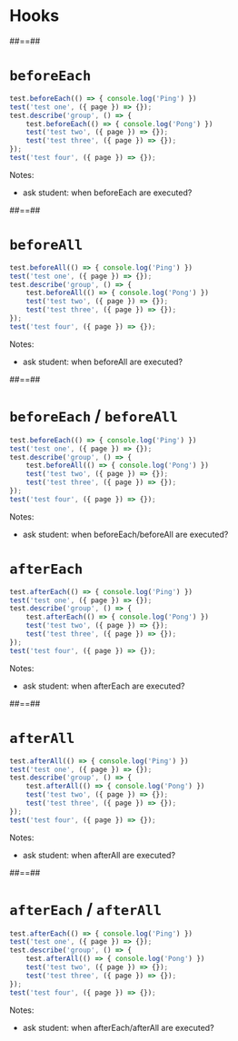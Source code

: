 <!-- .slide: class="transition" -->

# Hooks

##==##

<!-- .slide: class="with-code" -->

# `beforeEach`

```TypeScript
test.beforeEach(() => { console.log('Ping') })
test('test one', ({ page }) => {});
test.describe('group', () => {
    test.beforeEach(() => { console.log('Pong') })
    test('test two', ({ page }) => {});
    test('test three', ({ page }) => {});
});
test('test four', ({ page }) => {});

```

<!-- .element: class="big-code" -->

Notes:

- ask student: when beforeEach are executed?

##==##

<!-- .slide: class="with-code" -->

# `beforeAll`

```TypeScript
test.beforeAll(() => { console.log('Ping') })
test('test one', ({ page }) => {});
test.describe('group', () => {
    test.beforeAll(() => { console.log('Pong') })
    test('test two', ({ page }) => {});
    test('test three', ({ page }) => {});
});
test('test four', ({ page }) => {});

```

<!-- .element: class="big-code" -->

Notes:

- ask student: when beforeAll are executed?

##==##

<!-- .slide: class="with-code" -->

# `beforeEach` / `beforeAll`

```TypeScript
test.beforeEach(() => { console.log('Ping') })
test('test one', ({ page }) => {});
test.describe('group', () => {
    test.beforeAll(() => { console.log('Pong') })
    test('test two', ({ page }) => {});
    test('test three', ({ page }) => {});
});
test('test four', ({ page }) => {});

```

<!-- .element: class="big-code" -->

Notes:

- ask student: when beforeEach/beforeAll are executed?

<!-- .slide: class="with-code" -->

# `afterEach`

```TypeScript
test.afterEach(() => { console.log('Ping') })
test('test one', ({ page }) => {});
test.describe('group', () => {
    test.afterEach(() => { console.log('Pong') })
    test('test two', ({ page }) => {});
    test('test three', ({ page }) => {});
});
test('test four', ({ page }) => {});

```

<!-- .element: class="big-code" -->

Notes:

- ask student: when afterEach are executed?

##==##

<!-- .slide: class="with-code" -->

# `afterAll`

```TypeScript
test.afterAll(() => { console.log('Ping') })
test('test one', ({ page }) => {});
test.describe('group', () => {
    test.afterAll(() => { console.log('Pong') })
    test('test two', ({ page }) => {});
    test('test three', ({ page }) => {});
});
test('test four', ({ page }) => {});

```

<!-- .element: class="big-code" -->

Notes:

- ask student: when afterAll are executed?

##==##

<!-- .slide: class="with-code" -->

# `afterEach` / `afterAll`

```TypeScript
test.afterEach(() => { console.log('Ping') })
test('test one', ({ page }) => {});
test.describe('group', () => {
    test.afterAll(() => { console.log('Pong') })
    test('test two', ({ page }) => {});
    test('test three', ({ page }) => {});
});
test('test four', ({ page }) => {});

```

<!-- .element: class="big-code" -->

Notes:

- ask student: when afterEach/afterAll are executed?
